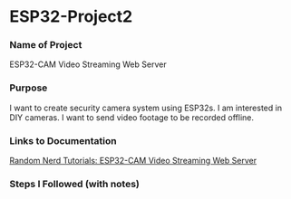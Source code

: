 # ESP32-Project2

### Name of Project
ESP32-CAM Video Streaming Web Server

### Purpose
I want to create security camera system using ESP32s. I am interested in DIY cameras.  I want to send video footage to be recorded offline. 

### Links to Documentation
[Random Nerd Tutorials: ESP32-CAM Video Streaming Web Server](https://randomnerdtutorials.com/esp32-cam-video-streaming-web-server-camera-home-assistant/)


### Steps I Followed (with notes)
